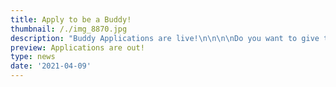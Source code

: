 ```yaml
---
title: Apply to be a Buddy!
thumbnail: /./img_8870.jpg
description: "Buddy Applications are live!\n\n\n\nDo you want to give the warmest of welcomes to new international students at KTH this fall? Apply to be one of our Fall 2021 Buddies! Buddies are responsible for helping out at our events and hosting activities with their Buddy Group, a smaller group of new incoming students for the THS International Reception, tacking place from August until mid-September.\U0001F60D\n\n\n\nSounds like something for you?\n\n\n\n\U0001F419 Notify your interest here: https://bit.ly/BuddyFT21\n\n\U0001F419 Deadline: Sunday, April 18th at 23.59\n\nThanks too one of our great Buddies for the pic!"
preview: Applications are out!
type: news
date: '2021-04-09'
---
```


